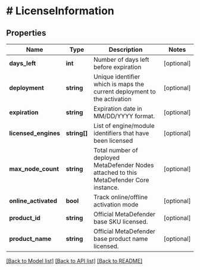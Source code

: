 # # LicenseInformation

## Properties

Name | Type | Description | Notes
------------ | ------------- | ------------- | -------------
**days_left** | **int** | Number of days left before expiration | [optional] 
**deployment** | **string** | Unique identifier which is maps the current deployment to the activation | [optional] 
**expiration** | **string** | Expiration date in MM/DD/YYYY format. | [optional] 
**licensed_engines** | **string[]** | List of engine/module identifiers that have been licensed | [optional] 
**max_node_count** | **string** | Total number of deployed MetaDefender Nodes attached to this MetaDefender Core instance. | [optional] 
**online_activated** | **bool** | Track online/offline activation mode | [optional] 
**product_id** | **string** | Official MetaDefender base SKU licensed. | [optional] 
**product_name** | **string** | Official MetaDefender base product name licensed. | [optional] 

[[Back to Model list]](../../README.md#documentation-for-models) [[Back to API list]](../../README.md#documentation-for-api-endpoints) [[Back to README]](../../README.md)


